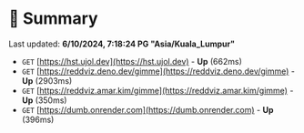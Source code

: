 # 📖 Summary
Last updated: **6/10/2024, 7:18:24 PG "Asia/Kuala_Lumpur"**

- `GET` [https://hst.ujol.dev](https://hst.ujol.dev) - **Up** (662ms)
- `GET` [https://reddviz.deno.dev/gimme](https://reddviz.deno.dev/gimme) - **Up** (2903ms)
- `GET` [https://reddviz.amar.kim/gimme](https://reddviz.amar.kim/gimme) - **Up** (350ms)
- `GET` [https://dumb.onrender.com](https://dumb.onrender.com) - **Up** (396ms)
